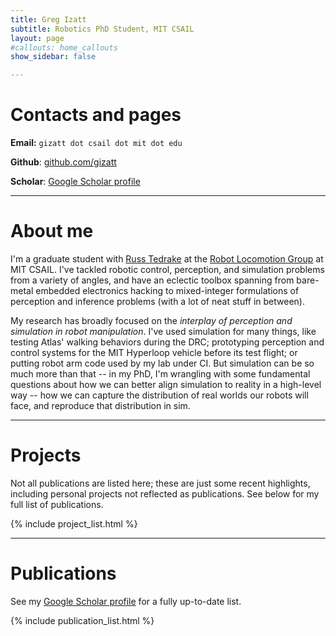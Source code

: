 ```yaml
---
title: Greg Izatt
subtitle: Robotics PhD Student, MIT CSAIL
layout: page
#callouts: home_callouts
show_sidebar: false

---
```


# Contacts and pages

**Email:** ```gizatt dot csail dot mit dot edu```

**Github**: [github.com/gizatt](https://github.com/gizatt)

**Scholar**: [Google Scholar profile](https://scholar.google.com/citations?user=BFfjA-8AAAAJ&hl=en)


---

# About me

I'm a graduate student with [Russ Tedrake](http://groups.csail.mit.edu/locomotion/russt.html) at the [Robot Locomotion Group](http://groups.csail.mit.edu/locomotion/) at MIT CSAIL. I've tackled robotic control, perception, and simulation problems from a variety of angles, and have an eclectic toolbox spanning from bare-metal embedded electronics hacking to mixed-integer formulations of perception and inference problems (with a lot of neat stuff in between).

My research has broadly focused on the *interplay of perception and simulation in robot manipulation*. I've used simulation for many things, like testing Atlas' walking behaviors during the DRC; prototyping perception and control systems for the MIT Hyperloop vehicle before its test flight; or putting robot arm code used by my lab under CI. But simulation can be so much more than that -- in my PhD, I'm wrangling with some fundamental questions about how we can better align simulation to reality in a high-level way -- how we can capture the distribution of real worlds our robots will face, and reproduce that distribution in sim.

---

# Projects

Not all publications are listed here; these are just some recent highlights, including personal projects not reflected as publications. See below for my full list of publications.

{% include project_list.html %}

---

# Publications

See my [Google Scholar profile](https://scholar.google.com/citations?user=BFfjA-8AAAAJ&hl=en) for a fully up-to-date list.

{% include publication_list.html %}